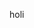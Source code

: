 holi
<!---
anapazparietti/anapazparietti is a ✨ special ✨ repository because its `README.md` (this file) appears on your GitHub profile.
You can click the Preview link to take a look at your changes.
--->
